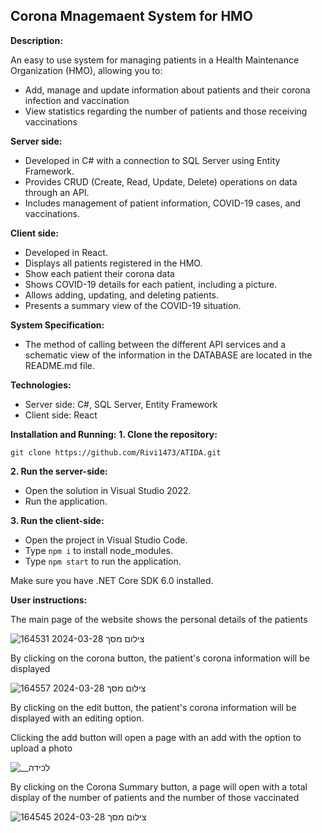 ## Corona Mnagemaent System for HMO

**Description:**

An easy to use system for managing patients in a Health Maintenance Organization (HMO), allowing you to:  

 - Add, manage and update information about patients and their corona infection and vaccination
 - View statistics regarding the number of patients and those receiving vaccinations
 
**Server side:**
 -  Developed in C# with a connection to SQL Server using Entity Framework.
 - Provides CRUD (Create, Read, Update, Delete) operations on data through an API.
 - Includes management of patient information, COVID-19 cases, and vaccinations.

 **Client side:**
-   Developed in React.
-   Displays all patients registered in the HMO.
- Show each patient their corona data
-   Shows COVID-19 details for each patient, including a picture.
-   Allows adding, updating, and deleting patients.
-   Presents a summary view of the COVID-19 situation.

**System Specification:**
-   The method of calling between the different API services and a schematic view of the information in the DATABASE are located in the README.md file.

**Technologies:**
-   Server side: C#, SQL Server, Entity Framework
-   Client side: React

**Installation and Running:**
**1. Clone the repository:**
```
git clone https://github.com/Rivi1473/ATIDA.git
```
**2. Run the server-side:**
-   Open the solution in Visual Studio 2022.
-   Run the application.

**3. Run the client-side:**

-   Open the project in Visual Studio Code.
-   Type  `npm i`  to install node_modules.
-   Type  `npm start`  to run the application.

  Make sure you have .NET Core SDK 6.0 installed.


**User instructions:**

  The main page of the website shows the personal details of the patients

  ![צילום מסך 2024-03-28 164531](https://github.com/Rivi1473/ATIDA/assets/144923864/08b0ed67-3d64-499a-80e8-cece09daee64)

By clicking on the corona button, the patient's corona information will be displayed

![צילום מסך 2024-03-28 164557](https://github.com/Rivi1473/ATIDA/assets/144923864/8366f521-74e7-4acb-aee6-c85419815a6d)

By clicking on the edit button, the patient's corona information will be displayed with an editing option.

Clicking the add button will open a page with an add with the option to upload a photo

![__לכידה](https://github.com/Rivi1473/ATIDA/assets/144923864/b70bc1e5-94d8-455a-a75d-2ac033570d10)


By clicking on the Corona Summary button, a page will open with a total display of the number of patients and the number of those vaccinated

![צילום מסך 2024-03-28 164545](https://github.com/Rivi1473/ATIDA/assets/144923864/fe07dbab-0fe4-428a-a2fa-cda302d03671)

